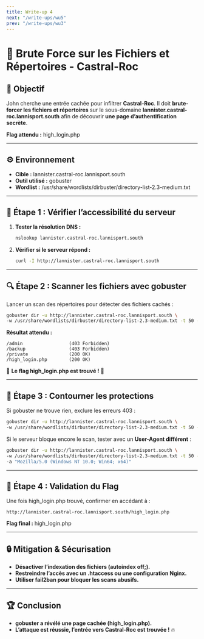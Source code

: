 ```yaml
---
title: Write-up 4
next: "/write-ups/wu5"
prev: "/write-ups/wu3"
---
```



# 🏰 Brute Force sur les Fichiers et Répertoires - Castral-Roc

## 🎯 Objectif
John cherche une entrée cachée pour infiltrer **Castral-Roc**. Il doit **brute-forcer les fichiers et répertoires** sur le sous-domaine **lannister.castral-roc.lannisport.south** afin de découvrir **une page d’authentification secrète**.

**Flag attendu :** high_login.php

---

## ⚙️ Environnement
- **Cible :** lannister.castral-roc.lannisport.south
- **Outil utilisé :** gobuster
- **Wordlist :** /usr/share/wordlists/dirbuster/directory-list-2.3-medium.txt

---

## 🚀 Étape 1 : Vérifier l’accessibilité du serveur
1. **Tester la résolution DNS :**  
   ```bash
   nslookup lannister.castral-roc.lannisport.south
   ```
2. **Vérifier si le serveur répond :**  
   ```bash
   curl -I http://lannister.castral-roc.lannisport.south
   ```

---

## 🔍 Étape 2 : Scanner les fichiers avec gobuster
Lancer un scan des répertoires pour détecter des fichiers cachés :
```bash
gobuster dir -u http://lannister.castral-roc.lannisport.south \
-w /usr/share/wordlists/dirbuster/directory-list-2.3-medium.txt -t 50 -x php,html,txt
```

**Résultat attendu :**
```
/admin                 (403 Forbidden)
/backup                (403 Forbidden)
/private               (200 OK)
/high_login.php        (200 OK)
```
🎯 **Le flag high_login.php est trouvé !** 🎯

---

## 🚀 Étape 3 : Contourner les protections
Si gobuster ne trouve rien, exclure les erreurs 403 :
```bash
gobuster dir -u http://lannister.castral-roc.lannisport.south \
-w /usr/share/wordlists/dirbuster/directory-list-2.3-medium.txt -t 50 -x php,html,txt -b 403
```

Si le serveur bloque encore le scan, tester avec un **User-Agent différent** :
```bash
gobuster dir -u http://lannister.castral-roc.lannisport.south \
-w /usr/share/wordlists/dirbuster/directory-list-2.3-medium.txt -t 50 -x php,html,txt \
-a "Mozilla/5.0 (Windows NT 10.0; Win64; x64)"
```

---

## 🎯 Étape 4 : Validation du Flag
Une fois high_login.php trouvé, confirmer en accédant à :
```
http://lannister.castral-roc.lannisport.south/high_login.php
```
**Flag final :** high_login.php

---

## 🔒 Mitigation & Sécurisation
- **Désactiver l’indexation des fichiers (autoindex off;).**
- **Restreindre l’accès avec un .htaccess ou une configuration Nginx.**
- **Utiliser fail2ban pour bloquer les scans abusifs.**

---

## 🏆 Conclusion
- **gobuster a révélé une page cachée (high_login.php).**
- **L’attaque est réussie, l’entrée vers Castral-Roc est trouvée !** 🔥
